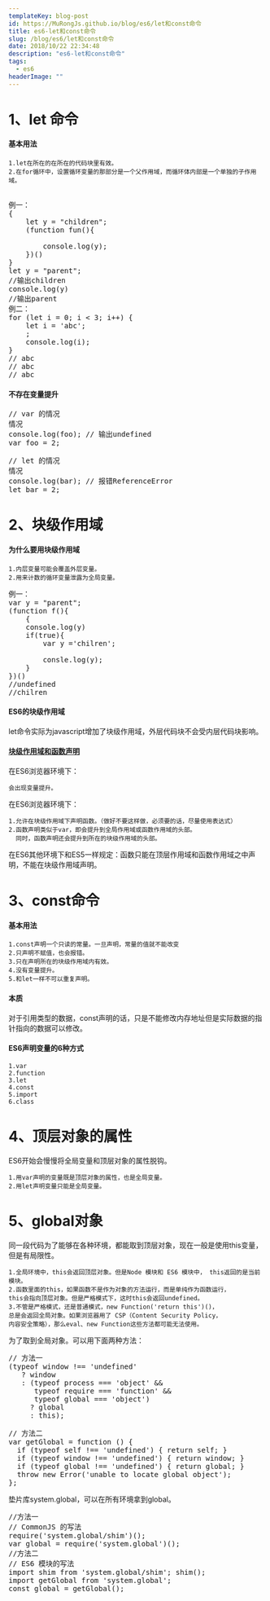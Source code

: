 ```yaml
---
templateKey: blog-post
id: https://MuRongJs.github.io/blog/es6/let和const命令
title: es6-let和const命令
slug: /blog/es6/let和const命令
date: 2018/10/22 22:34:48 
description: "es6-let和const命令"
tags:
  - es6
headerImage: ""
---
```

# 1、let 命令 #
#### 基本用法 ####


	

	1.let在所在的在所在的代码块里有效。
	2.在for循环中，设置循环变量的那部分是一个父作用域，而循环体内部是一个单独的子作用域。
<pre>	
例一：
{
 	let y = "children";
	(function fun(){
		
		console.log(y);
	})()
}
let y = "parent";
//输出children
console.log(y)
//输出parent
例二：
for (let i = 0; i < 3; i++) {
	let i = 'abc';
	;
	console.log(i);
}
// abc
// abc
// abc
</pre>
#### 不存在变量提升 ####
<pre>
// var 的情况
情况
console.log(foo); // 输出undefined
var foo = 2;

// let 的情况
情况
console.log(bar); // 报错ReferenceError
let bar = 2;
</pre>
# 2、块级作用域 #
#### 为什么要用块级作用域 ####
	1.内层变量可能会覆盖外层变量。
	2.用来计数的循环变量泄露为全局变量。
<pre>
例一：
var y = "parent";
(function f(){
	{
	console.log(y)
	if(true){
		var y ='chilren';
		
		consle.log(y);
	}
})()
//undefined
//chilren
</pre>
#### ES6的块级作用域 ####
let命令实际为javascript增加了块级作用域，外层代码块不会受内层代码块影响。	
	
#### [块级作用域和函数声明](http://es6.ruanyifeng.com/#docs/let#%E5%9D%97%E7%BA%A7%E4%BD%9C%E7%94%A8%E5%9F%9F%E4%B8%8E%E5%87%BD%E6%95%B0%E5%A3%B0%E6%98%8E) ####
在ES6浏览器环境下：

	会出现变量提升。
在ES6浏览器环境下：

	1.允许在块级作用域下声明函数。（做好不要这样做，必须要的话，尽量使用表达式）
	2.函数声明类似于var，即会提升到全局作用域或函数作用域的头部。
	  同时，函数声明还会提升到所在的块级作用域的头部。
在ES6其他环境下和ES5一样规定：函数只能在顶层作用域和函数作用域之中声明，不能在块级作用域声明。
# 3、const命令 #
#### 基本用法 ####
	1.const声明一个只读的常量。一旦声明，常量的值就不能改变
	2.只声明不赋值，也会报错。
	3.只在声明所在的块级作用域内有效。
	4.没有变量提升。
	5.和let一样不可以重复声明。
#### 本质 ####
对于引用类型的数据，const声明的话，只是不能修改内存地址但是实际数据的指针指向的数据可以修改。
#### ES6声明变量的6种方式 ####
	1.var
	2.function
	3.let
	4.const
	5.import
	6.class
# 4、顶层对象的属性 #
ES6开始会慢慢将全局变量和顶层对象的属性脱钩。

	1.用var声明的变量既是顶层对象的属性，也是全局变量。
	2.用let声明变量只能是全局变量。
# 5、global对象 #
同一段代码为了能够在各种环境，都能取到顶层对象，现在一般是使用this变量，但是有局限性。
	
	1.全局环境中，this会返回顶层对象。但是Node 模块和 ES6 模块中，	this返回的是当前模块。
	2.函数里面的this，如果函数不是作为对象的方法运行，而是单纯作为函数运行，
	this会指向顶层对象。但是严格模式下，这时this会返回undefined。
	3.不管是严格模式，还是普通模式，new Function('return this')()，
	总是会返回全局对象。如果浏览器用了 CSP（Content Security Policy，
	内容安全策略），那么eval、new Function这些方法都可能无法使用。
为了取到全局对象。可以用下面两种方法：
<pre>
// 方法一
(typeof window !== 'undefined'
   ? window
   : (typeof process === 'object' &&
      typeof require === 'function' &&
      typeof global === 'object')
     ? global
     : this);

// 方法二
var getGlobal = function () {
  if (typeof self !== 'undefined') { return self; }
  if (typeof window !== 'undefined') { return window; }
  if (typeof global !== 'undefined') { return global; }
  throw new Error('unable to locate global object');
};
</pre>
垫片库system.global，可以在所有环境拿到global。
<pre>
//方法一
// CommonJS 的写法
require('system.global/shim')();
var global = require('system.global')();
//方法二
// ES6 模块的写法
import shim from 'system.global/shim'; shim();
import getGlobal from 'system.global';
const global = getGlobal();
</pre>